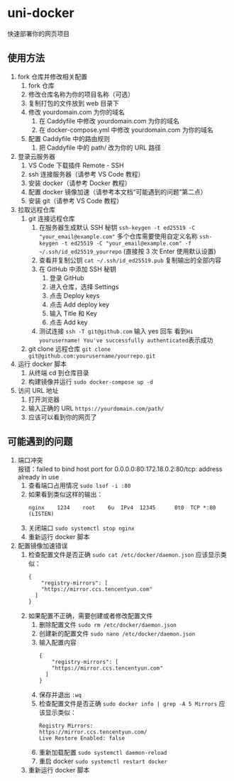 # uni-docker

快速部署你的网页项目

## 使用方法

1.  fork 仓库并修改相关配置
    1.  fork 仓库
    2.  修改仓库名称为你的项目名称（可选）
    3.  复制打包的文件放到 web 目录下
    4.  修改 yourdomain.com 为你的域名
        1.  在 Caddyfile 中修改 yourdomain.com 为你的域名
        2.  在 docker-compose.yml 中修改 yourdomain.com 为你的域名
    5.  配置 Caddyfile 中的路由规则
        1.  把 Caddyfile 中的 path/ 改为你的 URL 路径
2.  登录云服务器
    1.  VS Code 下载插件 Remote - SSH
    2.  ssh 连接服务器（请参考 VS Code 教程）
    3.  安装 docker（请参考 Docker 教程）
    4.  配置 docker 镜像加速（请参考本文档“可能遇到的问题”第二点）
    5.  安装 git（请参考 VS Code 教程）
3.  拉取远程仓库
    1. git 连接远程仓库
       1. 在服务器生成默认 SSH 秘钥
          `ssh-keygen -t ed25519 -C "your_email@example.com"`
          多个仓库需要使用自定义名称
          `ssh-keygen -t ed25519 -C "your_email@example.com" -f ~/.ssh/id_ed25519_yourrepo`
          (直接按 3 次 Enter 使用默认设置)
       3. 查看并复制公钥 `cat ~/.ssh/id_ed25519.pub`
          复制输出的全部内容
       4. 在 GitHub 中添加 SSH 秘钥
          1. 登录 GitHub
          2. 进入仓库，选择 Settings
          3. 点击 Deploy keys
          4. 点击 Add deploy key
          5. 输入 Title 和 Key
          6. 点击 Add key
       5. 测试连接 `ssh -T git@github.com`
          输入 yes 回车
          看到`Hi yourusername! You've successfully authenticated`表示成功
    2. git clone 远程仓库
       `git clone git@github.com:yourusername/yourrepo.git`
4.  运行 docker 脚本
    1.  从终端 cd 到仓库目录
    2.  构建镜像并运行 `sudo docker-compose up -d`
5.  访问 URL 地址
    1.  打开浏览器
    2.  输入正确的 URL `https://yourdomain.com/path/`
    3.  应该可以看到你的网页了

## 可能遇到的问题

1.  端口冲突  
    报错：failed to bind host port for 0.0.0.0:80:172.18.0.2:80/tcp: address already in use
    1.  查看端口占用情况 `sudo lsof -i :80`
    2.  如果看到类似这样的输出：
        ```
        nginx    1234    root    6u  IPv4  12345      0t0  TCP *:80 (LISTEN)
        ```
    3.  关闭端口 `sudo systemctl stop nginx`
    4.  重新运行 docker 脚本
2.  配置镜像加速错误
    1.  检查配置文件是否正确 `sudo cat /etc/docker/daemon.json`
        应该显示类似：
        ```
        {
            "registry-mirrors": [
            "https://mirror.ccs.tencentyun.com"
          ]
        }
        ```
    2.  如果配置不正确，需要创建或者修改配置文件
        1. 删除配置文件 `sudo rm /etc/docker/daemon.json`
        2. 创建新的配置文件 `sudo nano /etc/docker/daemon.json`
        3. 输入配置内容
           ```
           {
               "registry-mirrors": [
               "https://mirror.ccs.tencentyun.com"
             ]
           }
           ```
        4. 保存并退出 `:wq`
        5. 检查配置文件是否正确 `sudo docker info | grep -A 5 Mirrors`
           应该显示类似：
           ```
           Registry Mirrors:
           https://mirror.ccs.tencentyun.com/
           Live Restore Enabled: false
           ```
        6. 重新加载配置 `sudo systemctl daemon-reload`
        7. 重启 docker `sudo systemctl restart docker`
    3.  重新运行 docker 脚本
